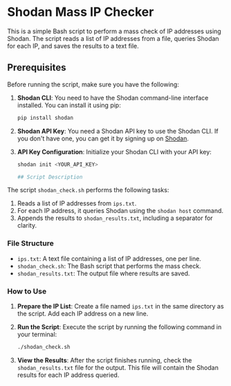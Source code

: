 # Shodan Mass IP Checker

This is a simple Bash script to perform a mass check of IP addresses using Shodan. The script reads a list of IP addresses from a file, queries Shodan for each IP, and saves the results to a text file.

## Prerequisites

Before running the script, make sure you have the following:

1. **Shodan CLI**: You need to have the Shodan command-line interface installed. You can install it using pip:

   ```bash
   pip install shodan
   
2. **Shodan API Key**: You need a Shodan API key to use the Shodan CLI. If you don't have one, you can get it by signing up on [Shodan](https://account.shodan.io/register).

3. **API Key Configuration**: Initialize your Shodan CLI with your API key:

   ```bash
   shodan init <YOUR_API_KEY>

   ## Script Description

The script `shodan_check.sh` performs the following tasks:

1. Reads a list of IP addresses from `ips.txt`.
2. For each IP address, it queries Shodan using the `shodan host` command.
3. Appends the results to `shodan_results.txt`, including a separator for clarity.

### File Structure

- `ips.txt`: A text file containing a list of IP addresses, one per line.
- `shodan_check.sh`: The Bash script that performs the mass check.
- `shodan_results.txt`: The output file where results are saved.

### How to Use

1. **Prepare the IP List**: Create a file named `ips.txt` in the same directory as the script. Add each IP address on a new line.

2. **Run the Script**: Execute the script by running the following command in your terminal:

   ```bash
   ./shodan_check.sh

3. **View the Results**: After the script finishes running, check the `shodan_results.txt` file for the output. This file will contain the Shodan results for each IP address queried.   
